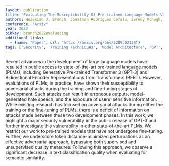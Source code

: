 ```yaml
---
layout: publication
title: 'Evaluating The Susceptibility Of Pre-trained Language Models Via Handcrafted Adversarial Examples'
authors: Hezekiah J. Branch, Jonathan Rodriguez Cefalu, Jeremy Mchugh, Leyla Hujer, Aditya Bahl, Daniel Del Castillo Iglesias, Ron Heichman, Ramesh Darwishi
conference: "Arxiv"
year: 2022
bibkey: branch2022evaluating
additional_links:
  - {name: "Paper", url: "https://arxiv.org/abs/2209.02128"}
tags: ['Security', 'Training Techniques', 'Model Architecture', 'GPT', 'Pretraining Methods', 'BERT', 'Transformer', 'Fine-Tuning']
---
```

Recent advances in the development of large language models have resulted in
public access to state-of-the-art pre-trained language models (PLMs), including
Generative Pre-trained Transformer 3 (GPT-3) and Bidirectional Encoder
Representations from Transformers (BERT). However, evaluations of PLMs, in
practice, have shown their susceptibility to adversarial attacks during the
training and fine-tuning stages of development. Such attacks can result in
erroneous outputs, model-generated hate speech, and the exposure of users'
sensitive information. While existing research has focused on adversarial
attacks during either the training or the fine-tuning of PLMs, there is a
deficit of information on attacks made between these two development phases. In
this work, we highlight a major security vulnerability in the public release of
GPT-3 and further investigate this vulnerability in other state-of-the-art
PLMs. We restrict our work to pre-trained models that have not undergone
fine-tuning. Further, we underscore token distance-minimized perturbations as
an effective adversarial approach, bypassing both supervised and unsupervised
quality measures. Following this approach, we observe a significant decrease in
text classification quality when evaluating for semantic similarity.
